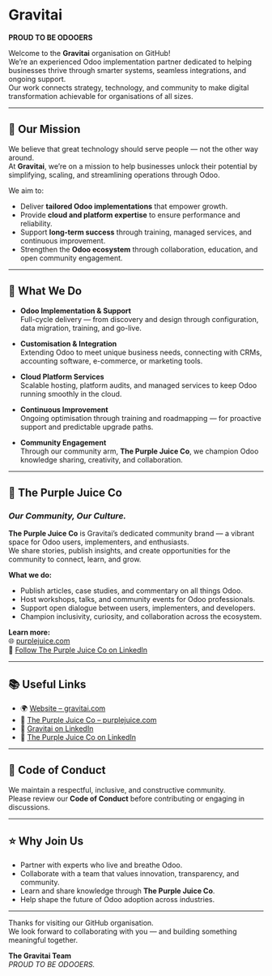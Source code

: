 # Gravitai  
**PROUD TO BE ODOOERS**

Welcome to the **Gravitai** organisation on GitHub!  
We’re an experienced Odoo implementation partner dedicated to helping businesses thrive through smarter systems, seamless integrations, and ongoing support.  
Our work connects strategy, technology, and community to make digital transformation achievable for organisations of all sizes.

---

## 🚀 Our Mission  

We believe that great technology should serve people — not the other way around.  
At **Gravitai**, we’re on a mission to help businesses unlock their potential by simplifying, scaling, and streamlining operations through Odoo.

We aim to:
- Deliver **tailored Odoo implementations** that empower growth.  
- Provide **cloud and platform expertise** to ensure performance and reliability.  
- Support **long-term success** through training, managed services, and continuous improvement.  
- Strengthen the **Odoo ecosystem** through collaboration, education, and open community engagement.  

---

## 🧩 What We Do  

- **Odoo Implementation & Support**  
  Full-cycle delivery — from discovery and design through configuration, data migration, training, and go-live.

- **Customisation & Integration**  
  Extending Odoo to meet unique business needs, connecting with CRMs, accounting software, e-commerce, or marketing tools.

- **Cloud Platform Services**  
  Scalable hosting, platform audits, and managed services to keep Odoo running smoothly in the cloud.

- **Continuous Improvement**  
  Ongoing optimisation through training and roadmapping — for proactive support and predictable upgrade paths.

- **Community Engagement**  
  Through our community arm, **The Purple Juice Co**, we champion Odoo knowledge sharing, creativity, and collaboration.

---

## 🧡 The Purple Juice Co  

### *Our Community, Our Culture.*

**The Purple Juice Co** is Gravitai’s dedicated community brand — a vibrant space for Odoo users, implementers, and enthusiasts.  
We share stories, publish insights, and create opportunities for the community to connect, learn, and grow.

**What we do:**
- Publish articles, case studies, and commentary on all things Odoo.  
- Host workshops, talks, and community events for Odoo professionals.  
- Support open dialogue between users, implementers, and developers.  
- Champion inclusivity, curiosity, and collaboration across the ecosystem.  

**Learn more:**  
🌐 [purplejuice.com](https://purplejuice.com)  
💜 [Follow The Purple Juice Co on LinkedIn](https://www.linkedin.com/company/the-purple-juice-co/posts/?feedView=all)

---

## 📚 Useful Links  

- 🌍 [Website – gravitai.com](https://www.gravitai.com)  
- 💜 [The Purple Juice Co – purplejuice.com](https://purplejuice.com)  
- 💼 [Gravitai on LinkedIn](https://www.linkedin.com/company/gravitai/posts/?feedView=all)  
- 📘 [The Purple Juice Co on LinkedIn](https://www.linkedin.com/company/the-purple-juice-co/posts/?feedView=all)

---

## 📝 Code of Conduct  

We maintain a respectful, inclusive, and constructive community.  
Please review our **Code of Conduct** before contributing or engaging in discussions.

---

## ⭐ Why Join Us  

- Partner with experts who live and breathe Odoo.  
- Collaborate with a team that values innovation, transparency, and community.  
- Learn and share knowledge through **The Purple Juice Co**.  
- Help shape the future of Odoo adoption across industries.

---

Thanks for visiting our GitHub organisation.  
We look forward to collaborating with you — and building something meaningful together.

**The Gravitai Team**  
*PROUD TO BE ODOOERS.*


